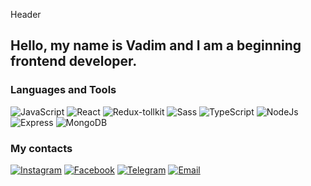 Header

## Hello, my name is Vadim and I am a beginning frontend developer.

### Languages and Tools
![JavaScript](https://img.shields.io/badge/JavaScript-e5e321?style=for-the-badge&logo=javascript&logoColor=201c00)
![React](https://img.shields.io/badge/React-201c00?style=for-the-badge&logo=React&logoColor=008eff)
![Redux-tollkit](https://img.shields.io/badge/Redux_Toolkit-e2e2e2?style=for-the-badge&logo=Redux&logoColor=123c55)
![Sass](https://img.shields.io/badge/Sass-ea496f?style=for-the-badge&logo=Sass&logoColor=ffffff)
![TypeScript](https://img.shields.io/badge/TypeScript-094fb2?style=for-the-badge&logo=TypeScript&logoColor=ffffff)
![NodeJs](https://img.shields.io/badge/Node_Js-1e793e?style=for-the-badge&logo=TypeScript&logoColor=ffffff)
![Express](https://img.shields.io/badge/Express-787772?style=for-the-badge&logo=Express&logoColor=ffffff)
![MongoDB](https://img.shields.io/badge/Mongo_DB-171934?style=for-the-badge&logo=MongoDB&logoColor=ffffff)

### My contacts
[![Instagram](https://img.shields.io/badge/Instagram-de5efe?style=for-the-badge&logo=Instagram&logoColor=ffffff)](https://www.instagram.com/sa8chuk)
[![Facebook](https://img.shields.io/badge/Facebook-08a0ff?style=for-the-badge&logo=Facebook&logoColor=ffffff)](https://www.facebook.com/profile.php?id=100009804345281)
[![Telegram](https://img.shields.io/badge/Telegram-5363ad?style=for-the-badge&logo=Telegram&logoColor=ffffff)](https://t.me/Sa8chuk)
[![Email](https://img.shields.io/badge/Email-80324f?style=for-the-badge&logo=Gmail&logoColor=ffffff)](mailto:vadimsavcuk38@gmail.com)
















<!--
**Vadim-Savchuk/Vadim-Savchuk** is a ✨ _special_ ✨ repository because its `README.md` (this file) appears on your GitHub profile.

Here are some ideas to get you started:

- 🔭 I’m currently working on ...
- 🌱 I’m currently learning ...
- 👯 I’m looking to collaborate on ...
- 🤔 I’m looking for help with ...
- 💬 Ask me about ...
- 📫 How to reach me: ...
- 😄 Pronouns: ...
- ⚡ Fun fact: ...
-->
